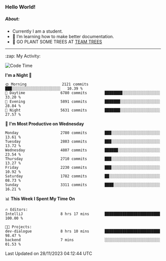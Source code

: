 ### Hello World!

##### About:
- Currently I am a student.
- 🌱 I’m learning how to make better documentation.
- 🌱 GO PLANT SOME TREES AT [TEAM TREES](https://teamtrees.org/)

---
  <summary>:zap: My Activity:</summary>
  
<!--START_SECTION:waka-->
![Code Time](http://img.shields.io/badge/Code%20Time-1%2C267%20hrs%2046%20mins-blue)

**I'm a Night 🦉** 

```text
🌞 Morning                2121 commits        ███░░░░░░░░░░░░░░░░░░░░░░   10.39 % 
🌆 Daytime                6780 commits        ████████░░░░░░░░░░░░░░░░░   33.20 % 
🌃 Evening                5891 commits        ███████░░░░░░░░░░░░░░░░░░   28.84 % 
🌙 Night                  5631 commits        ███████░░░░░░░░░░░░░░░░░░   27.57 % 
```
📅 **I'm Most Productive on Wednesday** 

```text
Monday                   2780 commits        ███░░░░░░░░░░░░░░░░░░░░░░   13.61 % 
Tuesday                  2803 commits        ███░░░░░░░░░░░░░░░░░░░░░░   13.72 % 
Wednesday                4807 commits        ██████░░░░░░░░░░░░░░░░░░░   23.54 % 
Thursday                 2710 commits        ███░░░░░░░░░░░░░░░░░░░░░░   13.27 % 
Friday                   2230 commits        ███░░░░░░░░░░░░░░░░░░░░░░   10.92 % 
Saturday                 1782 commits        ██░░░░░░░░░░░░░░░░░░░░░░░   08.73 % 
Sunday                   3311 commits        ████░░░░░░░░░░░░░░░░░░░░░   16.21 % 
```


📊 **This Week I Spent My Time On** 

```text
🔥 Editors: 
IntelliJ                 8 hrs 17 mins       █████████████████████████   100.00 % 

🐱‍💻 Projects: 
dev-dialogue             8 hrs 10 mins       █████████████████████████   98.47 % 
backend                  7 mins              ░░░░░░░░░░░░░░░░░░░░░░░░░   01.53 % 
```


 Last Updated on 28/11/2023 04:12:44 UTC
<!--END_SECTION:waka-->
